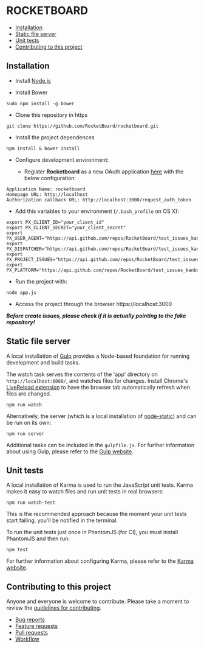 # ROCKETBOARD

* [Installation](https://github.com/RocketBoard/rocketboard#installation)
* [Static file server](https://github.com/RocketBoard/rocketboard#static-file-server)
* [Unit tests](https://github.com/RocketBoard/rocketboard#unit-tests)
* [Contributing to this project](https://github.com/RocketBoard/rocketboard#contributing-to-this-project)

## Installation

* Install [Node.js](http://nodejs.org/download/)

* Install Bower 
```
sudo npm install -g bower
```

* Clone this repository in https
```
git clone https://github.com/RocketBoard/rocketboard.git
```
 
* Install the project dependences
```
npm install & bower install
```
 
* Configure development environment: 

  - Register **Rocketboard** as a new OAuth application [here](https://github.com/settings/applications/new) with the below configuration:
```
Application Name: rocketboard
Homepage URL: http://localhost
Authorization callback URL: http://localhost:3000/request_auth_token
```
  - Add this variables to your environment (`/.bash_profile` on OS X):
```
export PX_CLIENT_ID="your_client_id"
export PX_CLIENT_SECRET="your_client_secret"
export PX_USER_AGENT="https://api.github.com/repos/RocketBoard/test_issues_kanboard"
export PX_DISPATCHER="https://api.github.com/repos/RocketBoard/test_issues_kanboard"
export PX_PROJECT_ISSUES="https://api.github.com/repos/RocketBoard/test_issues_kanboard"
export PX_PLATFORM="https://api.github.com/repos/RocketBoard/test_issues_kanboard"
```
 
*  Run the project with:
```
node app.js
```

* Access the project through the browser
https://localhost:3000
 
***Before create issues, please check if it is actually pointing to the fake repository!*** 



## Static file server

A local installation of [Gulp](http://gulpjs.com) provides a Node-based
foundation for running development and build tasks.

The watch task serves the contents of the 'app' directory on
`http://localhost:8080/`, and watches files for changes. Install Chrome's
[LiveReload extension](https://chrome.google.com/webstore/detail/livereload/jnihajbhpnppcggbcgedagnkighmdlei)
to have the browser tab automatically refresh when files are changed.

```
npm run watch
```

Alternatively, the server (which is a local installation of
[node-static](https://github.com/cloudhead/node-static/)) and can be run on its
own:

```
npm run server
```

Additional tasks can be included in the `gulpfile.js`. For further information
about using Gulp, please refer to the [Gulp website](http://gulpjs.com/).


## Unit tests

A local installation of Karma is used to run the JavaScript unit tests.
Karma makes it easy to watch files and run unit tests in real browsers:

```
npm run watch-test
```

This is the recommended approach because the moment your unit tests start
failing, you'll be notified in the terminal.

To run the unit tests just once in PhantomJS (for CI), you must install
PhantomJS and then run:

```
npm test
```

For further information about configuring Karma, please refer to the [Karma
website](http://karma-runner.github.io/).


## Contributing to this project

Anyone and everyone is welcome to contribute. Please take a moment to
review the [guidelines for contributing](CONTRIBUTING.md).

* [Bug reports](CONTRIBUTING.md#bugs)
* [Feature requests](CONTRIBUTING.md#features)
* [Pull requests](CONTRIBUTING.md#pull-requests)
* [Workflow](WORKFLOW.md)
